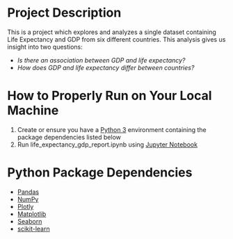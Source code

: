 # Project Description
This is a project which explores and analyzes a single dataset containing Life Expectancy and GDP from six different countries. This analysis gives us insight into two questions:
* _Is there an association between GDP and life expectancy?_
* _How does GDP and life expectancy differ between countries?_

# How to Properly Run on Your Local Machine
1. Create or ensure you have a [Python 3](https://www.python.org/) environment containing the package dependencies listed below
1. Run life_expectancy_gdp_report.ipynb using [Jupyter Notebook](https://jupyter.org/) 

# Python Package Dependencies
* [Pandas](https://pandas.pydata.org/)
* [NumPy](https://numpy.org/)
* [Plotly](https://plotly.com/python/getting-started/)
* [Matplotlib](https://matplotlib.org/)
* [Seaborn](https://seaborn.pydata.org/)
* [scikit-learn](https://scikit-learn.org/stable/install.html)

 

